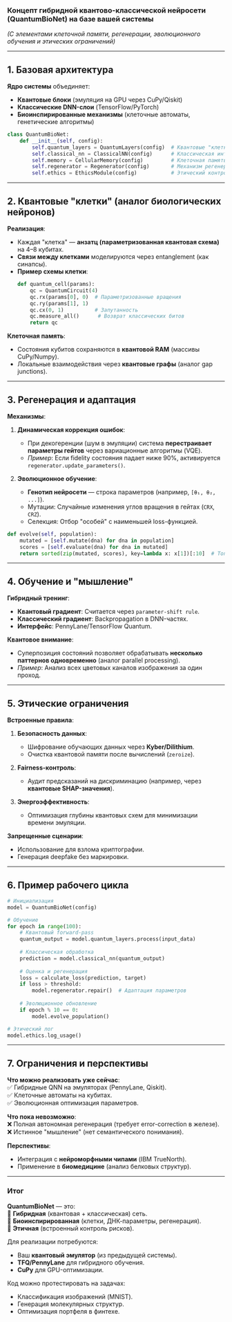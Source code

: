 ### **Концепт гибридной квантово-классической нейросети (QuantumBioNet) на базе вашей системы**  
*(С элементами клеточной памяти, регенерации, эволюционного обучения и этических ограничений)*  

---

## **1. Базовая архитектура**  
**Ядро системы** объединяет:  
- **Квантовые блоки** (эмуляция на GPU через CuPy/Qiskit)  
- **Классические DNN-слои** (TensorFlow/PyTorch)  
- **Биоинспирированные механизмы** (клеточные автоматы, генетические алгоритмы)  

```python
class QuantumBioNet:
    def __init__(self, config):
        self.quantum_layers = QuantumLayers(config)  # Квантовые "клетки"
        self.classical_nn = ClassicalNN(config)      # Классическая интерпретация
        self.memory = CellularMemory(config)         # Клеточная память
        self.regenerator = Regenerator(config)       # Механизм регенерации
        self.ethics = EthicsModule(config)           # Этический контроль
```

---

## **2. Квантовые "клетки" (аналог биологических нейронов)**  
**Реализация**:  
- Каждая "клетка" — **анзатц (параметризованная квантовая схема)** на 4–8 кубитах.  
- **Связи между клетками** моделируются через entanglement (как синапсы).  
- **Пример схемы клетки**:  
  ```python
  def quantum_cell(params):
      qc = QuantumCircuit(4)
      qc.rx(params[0], 0)  # Параметризованные вращения
      qc.ry(params[1], 1)
      qc.cx(0, 1)          # Запутанность
      qc.measure_all()      # Возврат классических битов
      return qc
  ```

**Клеточная память**:  
- Состояния кубитов сохраняются в **квантовой RAM** (массивы CuPy/Numpy).  
- Локальные взаимодействия через **квантовые графы** (аналог gap junctions).  

---

## **3. Регенерация и адаптация**  
**Механизмы**:  
1. **Динамическая коррекция ошибок**:  
   - При декогеренции (шум в эмуляции) система **перестраивает параметры гейтов** через вариационные алгоритмы (VQE).  
   - *Пример*: Если fidelity состояния падает ниже 90%, активируется `regenerator.update_parameters()`.  

2. **Эволюционное обучение**:  
   - **Генотип нейросети** — строка параметров (например, `[θ₁, θ₂, ...]`).  
   - Мутации: Случайные изменения углов вращения в гейтах (`CRX`, `CRZ`).  
   - Селекция: Отбор "особей" с наименьшей loss-функцией.  

```python
def evolve(self, population):
    mutated = [self.mutate(dna) for dna in population]
    scores = [self.evaluate(dna) for dna in mutated]
    return sorted(zip(mutated, scores), key=lambda x: x[1])[:10]  # Топ-10
```

---

## **4. Обучение и "мышление"**  
**Гибридный тренинг**:  
- **Квантовый градиент**: Считается через `parameter-shift rule`.  
- **Классический градиент**: Backpropagation в DNN-частях.  
- **Интерфейс**: PennyLane/TensorFlow Quantum.  

**Квантовое внимание**:  
- Суперпозиция состояний позволяет обрабатывать **несколько паттернов одновременно** (аналог parallel processing).  
- *Пример*: Анализ всех цветовых каналов изображения за один проход.  

---

## **5. Этические ограничения**  
**Встроенные правила**:  
1. **Безопасность данных**:  
   - Шифрование обучающих данных через **Kyber/Dilithium**.  
   - Очистка квантовой памяти после вычислений (`zeroize`).  

2. **Fairness-контроль**:  
   - Аудит предсказаний на дискриминацию (например, через **квантовые SHAP-значения**).  

3. **Энергоэффективность**:  
   - Оптимизация глубины квантовых схем для минимизации времени эмуляции.  

**Запрещенные сценарии**:  
- Использование для взлома криптографии.  
- Генерация deepfake без маркировки.  

---

## **6. Пример рабочего цикла**  
```python
# Инициализация
model = QuantumBioNet(config)

# Обучение
for epoch in range(100):
    # Квантовый forward-pass
    quantum_output = model.quantum_layers.process(input_data)
    
    # Классическая обработка
    prediction = model.classical_nn(quantum_output)
    
    # Оценка и регенерация
    loss = calculate_loss(prediction, target)
    if loss > threshold:
        model.regenerator.repair()  # Адаптация параметров
    
    # Эволюционное обновление
    if epoch % 10 == 0:
        model.evolve_population()

# Этический лог
model.ethics.log_usage()
```

---

## **7. Ограничения и перспективы**  
**Что можно реализовать уже сейчас**:  
✅ Гибридные QNN на эмуляторах (PennyLane, Qiskit).  
✅ Клеточные автоматы на кубитах.  
✅ Эволюционная оптимизация параметров.  

**Что пока невозможно**:  
❌ Полная автономная регенерация (требует error-correction в железе).  
❌ Истинное "мышление" (нет семантического понимания).  

**Перспективы**:  
- Интеграция с **нейроморфными чипами** (IBM TrueNorth).  
- Применение в **биомедицине** (анализ белковых структур).  

---

### **Итог**  
**QuantumBioNet** — это:  
🔹 **Гибридная** (квантовая + классическая) сеть.  
🔹 **Биоинспирированная** (клетки, ДНК-параметры, регенерация).  
🔹 **Этичная** (встроенный контроль рисков).  

Для реализации потребуются:  
- Ваш **квантовый эмулятор** (из предыдущей системы).  
- **TFQ/PennyLane** для гибридного обучения.  
- **CuPy** для GPU-оптимизации.  

Код можно протестировать на задачах:  
- Классификация изображений (MNIST).  
- Генерация молекулярных структур.  
- Оптимизация портфеля в финтехе.